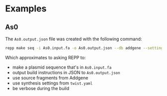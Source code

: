 # Examples

## As0

The `As0.output.json` file was created with the following command:

```bash
repp make seq -i As0.input.fa -o As0.output.json --db addgene --settings twist.yaml -v
```

Which approximates to asking REPP to:

- make a plasmid sequence that's in `As0.input.fa`
- output build instructions in JSON to `As0.output.json`
- use source fragments from Addgene
- use synthesis settings from `twist.yaml`
- be verbose during the build
